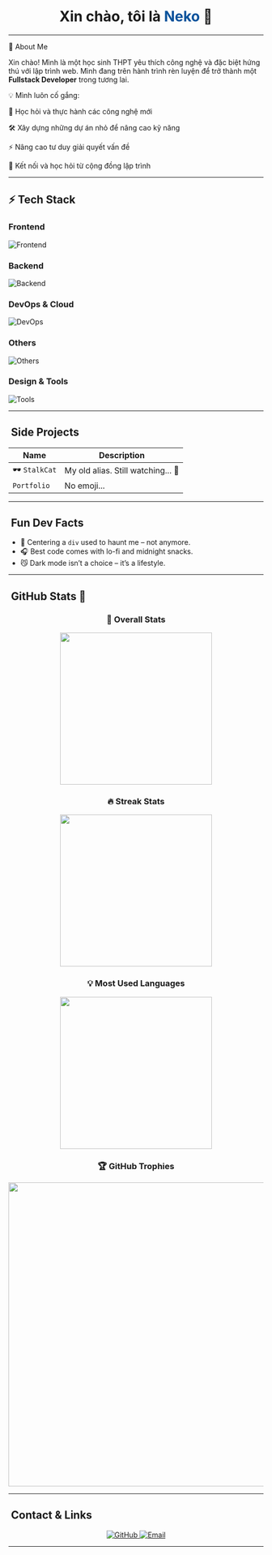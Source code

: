 
<!--
**NekoTheDev/NekoTheDev** is a ✨ _special_ ✨ repository because its `README.md` (this file) appears on your GitHub profile.

Here are some ideas to get you started:

- 🔭 I’m currently working on ...
- 🌱 I’m currently learning ...
- 👯 I’m looking to collaborate on ...
- 🤔 I’m looking for help with ...
- 💬 Ask me about ...
- 📫 How to reach me: ...
- 😄 Pronouns: ...
- ⚡ Fun fact: ...
-->


<h1 align="center">
  Xin chào, tôi là <span style="color:#08529B;">Neko</span> 🐾
</h1>


---

📖 About Me

Xin chào! Mình là một học sinh THPT yêu thích công nghệ và đặc biệt hứng thú với lập trình web.
Mình đang trên hành trình rèn luyện để trở thành một **Fullstack Developer** trong tương lai.

💡 Mình luôn cố gắng:

🚀 Học hỏi và thực hành các công nghệ mới

🛠️ Xây dựng những dự án nhỏ để nâng cao kỹ năng

⚡ Nâng cao tư duy giải quyết vấn đề

🤝 Kết nối và học hỏi từ cộng đồng lập trình

---


## ⚡ Tech Stack

### Frontend

![Frontend](https://skillicons.dev/icons?i=js,ts,react,next,tailwind,redux,vite,radixui)

### Backend

![Backend](https://skillicons.dev/icons?i=nodejs,nestjs,graphql,prisma,postgres,mongodb,redis,express)

### DevOps & Cloud

![DevOps](https://skillicons.dev/icons?i=docker,aws,kubernetes,nginx)

### Others

![Others](https://skillicons.dev/icons?i=python,java,cpp,go,rust,php,kotlin)

### Design & Tools

![Tools](https://skillicons.dev/icons?i=figma,photoshop,illustrator,blender,canva,premierepro)


---

## ​ Side Projects

| Name | Description |
|------|-------------|
| 🕶 `StalkCat` | My old alias. Still watching... 👀 |
| `Portfolio` | No emoji...  |


---

## ​ Fun Dev Facts

- 🐾 Centering a `div` used to haunt me – not anymore.  
- 🎧 Best code comes with lo-fi and midnight snacks.  
- 😼 Dark mode isn’t a choice – it’s a lifestyle.  

---

## ​ GitHub Stats 🐾
 


  

<div align="center">

### 📝 Overall Stats  
<img width="300px" src="https://github-readme-stats.vercel.app/api?username=NekoTheDev&show_icons=true&theme=radical" />

### 🔥 Streak Stats  
<img width="300px" src="https://streak-stats.demolab.com?user=NekoTheDev&theme=radical" />

### 💡 Most Used Languages  
<img width="300px" src="https://github-readme-stats.vercel.app/api/top-langs/?username=NekoTheDev&layout=compact&theme=radical" />

### 🏆 GitHub Trophies  
<img width="600px" src="https://github-profile-trophy.vercel.app/?username=NekoTheDev&theme=radical&row=1&column=6" />

</div>


---

## ​ Contact & Links

<p align="center">
  <a href="https://github.com/NekoTheDev">
    <img src="https://img.shields.io/badge/GitHub-@NekoTheDev-181717?style=flat&logo=github" alt="GitHub" />
  </a>
  <a href="mailto:mtmn261509@gmail.com">
    <img src="https://img.shields.io/badge/email-mtmn261509%40gmail.com-ff79c6?style=flat&logo=gmail" alt="Email" />
  </a>
</p>

---

